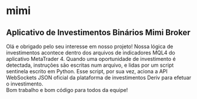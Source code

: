 # mimi

<h2>Aplicativo de Investimentos Binários Mimi Broker</h2>

<p>Olá e obrigado pelo seu interesse em nosso projeto! Nossa lógica de investimentos acontece dentro dos arquivos de indicadores MQL4 do aplicativo MetaTrader 4. Quando uma oportunidade de investimento é detectada, instruções são escritas num arquivo, e lidas por um script sentinela escrito em Python. Esse script, por sua vez, aciona a API WebSockets JSON oficial da plataforma de investimentos Deriv para efetuar o investimento.<br>
Bom trabalho e bom código para todos da equipe!</p>